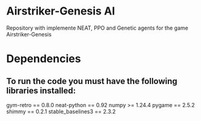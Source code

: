 # Airstriker-Genesis AI

Repository with implemente NEAT, PPO and Genetic agents for the game Airstriker-Genesis

# Dependencies
## To run the code you must have the following libraries installed:
gym-retro == 0.8.0
neat-python == 0.92
numpy >= 1.24.4
pygame == 2.5.2
shimmy == 0.2.1
stable_baselines3 == 2.3.2
